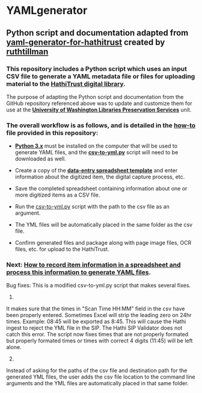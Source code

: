 # YAMLgenerator  

## Python script and documentation adapted from [yaml-generator-for-hathitrust](https://github.com/ruthtillman/yaml-generator-for-hathitrust) created by [ruthtillman](https://github.com/ruthtillman)  

### This repository includes a Python script which uses an input CSV file to generate a YAML metadata file or files for uploading material to the **[HathiTrust digital library](https://www.hathitrust.org/)**.  
The purpose of adapting the Python script and documentation from the GitHub repository referenced above was to update and customize them for use at the **[University of Washington Libraries Preservation Services](https://lib.uw.edu/preservation/)** unit.  

### The overall workflow is as follows, and is detailed in the **[how-to](https://github.com/ries07uw/HathiTrustYAMLgenerator/blob/master/HowTo.md)** file provided in this repository:
- **[Python 3.x](https://www.python.org/downloads/)** must be installed on the computer that will be used to generate YAML files, and the **[csv-to-yml.py](https://github.com/jessestn/HathiTrustYAMLgenerator/blob/master/csv-to-yml.py)** script will need to be downloaded as well.  
- Create a copy of the **[data-entry spreadsheet template](https://github.com/jessestn/HathiTrustYAMLgenerator/blob/master/YAML_DataEntryTemplate.csv)** and enter information about the digitized item, the digital capture process, etc. 
- Save the completed spreadsheet containing information about one or more digitized items as a CSV file.
- Run the [csv-to-yml.py](https://github.com/jessestn/HathiTrustYAMLgenerator/blob/master/csv-to-yml.py) script with the path to the csv file as an argument.
- The YML files will be automatically placed in the same folder as the csv file. 

- Confirm generated files and package along with page image files, OCR files, etc. for upload to the HathiTrust.  

### Next: [How to record item information in a spreadsheet and process this information to generate YAML files](HowTo.md).

Bug fixes:
This is a modified csv-to-yml.py script that makes several fixes.

1.
It makes sure that the times in "Scan Time HH:MM" field in the csv have been properly entered. Sometimes Excel will strip the leading zero on 24hr times. Example: 08:45 will be exported as 8:45. This will cause the Hathi ingest to reject the YML file in the SIP. The Hathi SIP Validator does not catch this error. 
The script now fixes times that are not properly formated but properly formated times or times with correct 4 digits (11:45) will be left alone. 

2.
Instead of asking for the paths of the csv file and destination path for the generated YML files, the user adds the csv file location to the command line arguments and the YML files are automatically placed in that same folder. 
